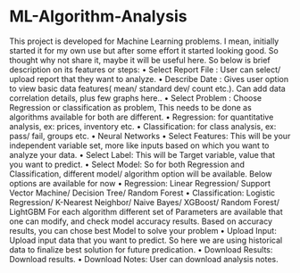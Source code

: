 # ML-Algorithm-Analysis
This project is developed for Machine Learning problems. I mean, initially started it for my own use but after some effort it started looking good. So thought why not share it, maybe it will be useful here.  So below is brief description on its features or steps: • Select Report File : User can select/ upload report that they want to analyze. • Describe Date : Gives user option to view basic data features( mean/ standard dev/ count etc.). Can add data correlation details, plus few graphs here.. • Select Problem : Choose Regression or classification as problem, This needs to be done as algorithms available for both are different. • Regression: for quantitative analysis, ex: prices, inventory etc. • Classification: for class analysis, ex: pass/ fail, groups etc. • Neural Networks • Select Features: This will be your independent variable set, more like inputs based on which you want to analyze your data. • Select Label: This will be Target variable, value that you want to predict. • Select Model: So for both Regression and Classification, different model/ algorithm option will be available. Below options are available for now • Regression: Linear Regression/ Support Vector Machine/ Decision Tree/ Random Forest • Classification: Logistic Regression/ K-Nearest Neighbor/ Naive Bayes/ XGBoost/ Random Forest/ LightGBM For each algorithm different set of Parameters are available that one can modify, and check model accuracy results. Based on accuracy results, you can chose best Model to solve your problem • Upload Input: Upload input data that you want to predict. So here we are using historical data to finalize best solution for future predication. • Download Results: Download results. • Download Notes: User can download analysis notes.
